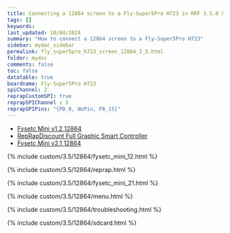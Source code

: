 ```yaml
---
title: Connecting a 12864 screen to a Fly-Super5Pro H723 in RRF 3.5.0 Onwards
tags: []
keywords: 
last_updated: 10/04/2024
summary: "How to connect a 12864 screen to a Fly-Super5Pro H723"
sidebar: mydoc_sidebar
permalink: fly_super5pro_h723_screen_12864_3_5.html
folder: mydoc
comments: false
toc: false
datatable: true
boardname: Fly-Super5Pro H723
spiChannel: 2
reprapCustomSPI: true
reprapSPIChannel : 5
reprapSPIPins: "{PD_0, NoPin, PA_15}"
---
```


<ul id="profileTabs" class="nav nav-tabs">
  <li class="active"><a class="noCrossRef" href="#fysetc" data-toggle="tab">Fysetc Mini v1.2 12864</a></li>  
	<li><a class="noCrossRef" href="#reprap" data-toggle="tab">RepRapDiscount Full Graphic Smart Controller</a></li>
  <li><a class="noCrossRef" href="#fysetc21" data-toggle="tab">Fysetc Mini v2.1 12864</a></li>
</ul>
  <div class="tab-content">
<div role="tabpanel" class="tab-pane active" id="fysetc" markdown="1">

{% include custom/3.5/12864/fysetc_mini_12.html %}

</div>

<div role="tabpanel" class="tab-pane" id="reprap" markdown="1">

{% include custom/3.5/12864/reprap.html %}

</div>

<div role="tabpanel" class="tab-pane" id="fysetc21" markdown="1">

{% include custom/3.5/12864/fysetc_mini_21.html %}

</div>

</div>

{% include custom/3.5/12864/menu.html %}

{% include custom/3.5/12864/troubleshooting.html %}

{% include custom/3.5/12864/sdcard.html %}
